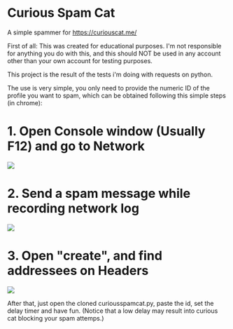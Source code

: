 # Curious Spam Cat
A simple spammer for https://curiouscat.me/

First of all: This was created for educational purposes. I'm not responsible for anything you do with this, and this should NOT be used in any account other than your own account for testing purposes.

This project is the result of the tests i'm doing with requests on python.

The use is very simple, you only need to provide the numeric ID of the profile you want to spam, which can be obtained following this simple steps (in chrome):

# 1. Open Console window (Usually F12) and go to Network
![](https://i.imgur.com/iatZsv9.png)

# 2. Send a spam message while recording network log
![](https://i.imgur.com/SdT4WbK.png)

# 3. Open "create", and find addressees on Headers
![](https://i.imgur.com/ejEccf3.png)

After that, just open the cloned curiousspamcat.py, paste the id, set the delay timer and have fun. (Notice that a low delay may result into curious cat blocking your spam attemps.)
